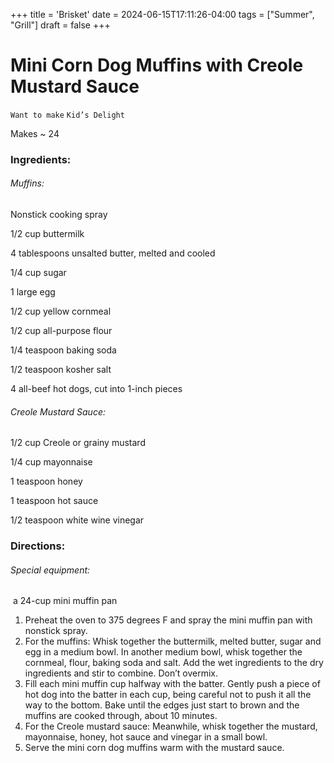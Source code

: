 +++
title = 'Brisket'
date = 2024-06-15T17:11:26-04:00
tags = ["Summer", "Grill"]
draft = false
+++
# Mini Corn Dog Muffins with Creole Mustard Sauce

`Want to make` `Kid’s Delight`

Makes ~ 24

### **Ingredients:**

###### _Muffins:_

Nonstick cooking spray

1/2 cup buttermilk 

4 tablespoons unsalted butter, melted and cooled

1/4 cup sugar 

1 large egg

1/2 cup yellow cornmeal

1/2 cup all-purpose flour 

1/4 teaspoon baking soda 

1/2 teaspoon kosher salt 

4 all-beef hot dogs, cut into 1-inch pieces

###### _Creole Mustard Sauce:_

1/2 cup Creole or grainy mustard

1/4 cup mayonnaise

1 teaspoon honey

1 teaspoon hot sauce 

1/2 teaspoon white wine vinegar

### **Directions:**

###### Special equipment:

 a 24-cup mini muffin pan

1. Preheat the oven to 375 degrees F and spray the mini muffin pan with nonstick spray.
2. For the muffins: Whisk together the buttermilk, melted butter, sugar and egg in a medium bowl. In another medium bowl, whisk together the cornmeal, flour, baking soda and salt. Add the wet ingredients to the dry ingredients and stir to combine. Don’t overmix.
3. Fill each mini muffin cup halfway with the batter. Gently push a piece of hot dog into the batter in each cup, being careful not to push it all the way to the bottom. Bake until the edges just start to brown and the muffins are cooked through, about 10 minutes.
4. For the Creole mustard sauce: Meanwhile, whisk together the mustard, mayonnaise, honey, hot sauce and vinegar in a small bowl.
5. Serve the mini corn dog muffins warm with the mustard sauce.
